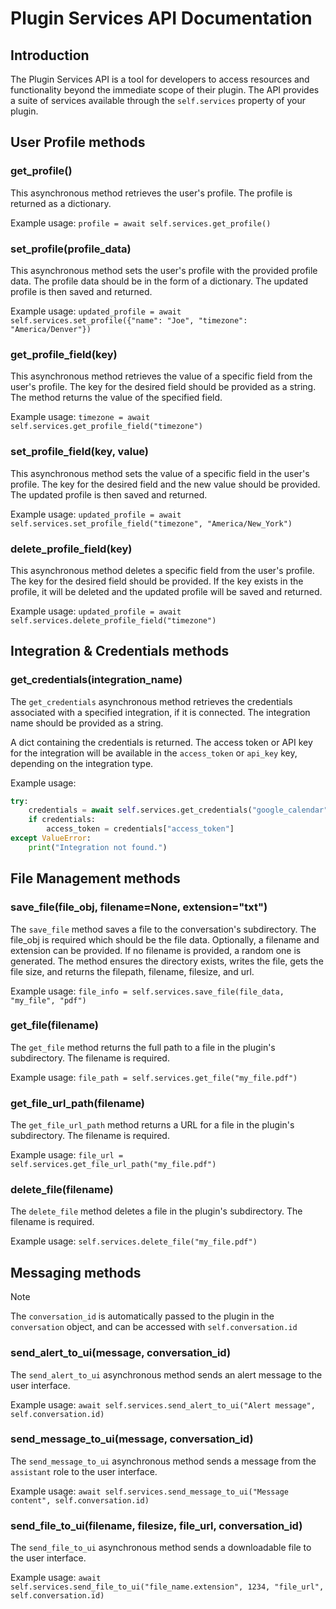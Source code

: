 # Plugin Services API Documentation

## Introduction

The Plugin Services API is a tool for developers to access resources and functionality beyond the immediate scope of their plugin. The API provides a suite of services available through the `self.services` property of your plugin.

## User Profile methods

### get_profile()

This asynchronous method retrieves the user's profile. The profile is returned as a dictionary.

Example usage: `profile = await self.services.get_profile()`

### set_profile(profile_data)

This asynchronous method sets the user's profile with the provided profile data. The profile data should be in the form of a dictionary. The updated profile is then saved and returned.

Example usage: `updated_profile = await self.services.set_profile({"name": "Joe", "timezone": "America/Denver"})`

### get_profile_field(key)

This asynchronous method retrieves the value of a specific field from the user's profile. The key for the desired field should be provided as a string. The method returns the value of the specified field.

Example usage: `timezone = await self.services.get_profile_field("timezone")`

### set_profile_field(key, value)

This asynchronous method sets the value of a specific field in the user's profile. The key for the desired field and the new value should be provided. The updated profile is then saved and returned.

Example usage: `updated_profile = await self.services.set_profile_field("timezone", "America/New_York")`

### delete_profile_field(key)

This asynchronous method deletes a specific field from the user's profile. The key for the desired field should be provided. If the key exists in the profile, it will be deleted and the updated profile will be saved and returned.

Example usage: `updated_profile = await self.services.delete_profile_field("timezone")`


## Integration & Credentials methods

### get_credentials(integration_name)

The `get_credentials` asynchronous method retrieves the credentials associated with a specified integration, if it is connected. The integration name should be provided as a string.

A dict containing the credentials is returned. The access token or API key for the integration will be available in the `access_token` or `api_key` key, depending on the integration type.

Example usage:

```python
try:
    credentials = await self.services.get_credentials("google_calendar")
    if credentials:
        access_token = credentials["access_token"]
except ValueError:
    print("Integration not found.")
```

## File Management methods

### save_file(file_obj, filename=None, extension="txt")

The `save_file` method saves a file to the conversation's subdirectory. The file_obj is required which should be the file data. Optionally, a filename and extension can be provided. If no filename is provided, a random one is generated. The method ensures the directory exists, writes the file, gets the file size, and returns the filepath, filename, filesize, and url.

Example usage: `file_info = self.services.save_file(file_data, "my_file", "pdf")`

### get_file(filename)

The `get_file` method returns the full path to a file in the plugin's subdirectory. The filename is required.

Example usage: `file_path = self.services.get_file("my_file.pdf")`

### get_file_url_path(filename)

The `get_file_url_path` method returns a URL for a file in the plugin's subdirectory. The filename is required.

Example usage: `file_url = self.services.get_file_url_path("my_file.pdf")`

### delete_file(filename)

The `delete_file` method deletes a file in the plugin's subdirectory. The filename is required.

Example usage: `self.services.delete_file("my_file.pdf")`

## Messaging methods

>[!NOTE]  
> The `conversation_id` is automatically passed to the plugin in the `conversation` object, and can be accessed with `self.conversation.id`

### send_alert_to_ui(message, conversation_id)

The `send_alert_to_ui` asynchronous method sends an alert message to the user interface.

Example usage: `await self.services.send_alert_to_ui("Alert message", self.conversation.id)`

### send_message_to_ui(message, conversation_id)

The `send_message_to_ui` asynchronous method sends a message from the `assistant` role to the user interface.

Example usage: `await self.services.send_message_to_ui("Message content", self.conversation.id)`

### send_file_to_ui(filename, filesize, file_url, conversation_id)

The `send_file_to_ui` asynchronous method sends a downloadable file to the user interface.

Example usage: `await self.services.send_file_to_ui("file_name.extension", 1234, "file_url", self.conversation.id)`